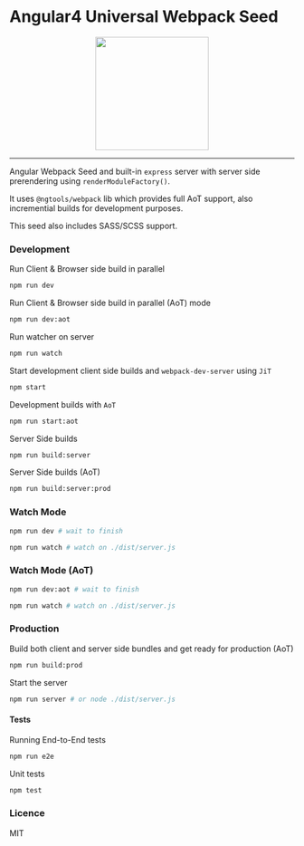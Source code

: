 # Angular4 Universal Webpack Seed

<p align="center">
  <img src="https://cloud.githubusercontent.com/assets/1796022/23861990/11b1ac98-080c-11e7-8ea6-30c66633f8df.png" width="200">
</p>

---

Angular Webpack Seed and built-in `express` server with server side prerendering using `renderModuleFactory()`.

It uses `@ngtools/webpack` lib which provides full AoT support, also incremential builds for development purposes.

This seed also includes SASS/SCSS support.

### Development

Run Client & Browser side build in parallel

```sh
npm run dev
```

Run Client & Browser side build in parallel (AoT) mode

```sh
npm run dev:aot
```

Run watcher on server

```sh
npm run watch
```

Start development client side builds and `webpack-dev-server` using `JiT`

```sh
npm start
```

Development builds with `AoT`

```sh
npm run start:aot
```

Server Side builds

```sh
npm run build:server
```

Server Side builds (AoT)

```sh
npm run build:server:prod
```

### Watch Mode

```sh
npm run dev # wait to finish

npm run watch # watch on ./dist/server.js
```

### Watch Mode (AoT)

```sh
npm run dev:aot # wait to finish

npm run watch # watch on ./dist/server.js
```

### Production

Build both client and server side bundles and get ready for production (AoT)

```sh
npm run build:prod
```

Start the server

```sh
npm run server # or node ./dist/server.js
```

#### Tests

Running End-to-End tests

```sh
npm run e2e
```

Unit tests

```sh
npm test
```

### Licence

MIT
